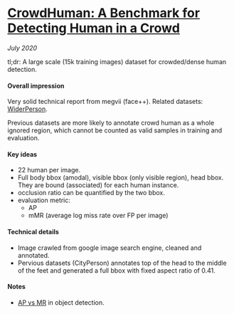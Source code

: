 # [CrowdHuman: A Benchmark for Detecting Human in a Crowd](https://arxiv.org/abs/1805.00123) 

_July 2020_

tl;dr: A large scale (15k training images) dataset for crowded/dense human detection.

#### Overall impression
Very solid technical report from megvii (face++). Related datasets: [WiderPerson](widerperson.md).

Previous datasets are more likely to annotate crowd human as a whole ignored region, which cannot be counted as valid samples in training and evaluation.

#### Key ideas
- 22 human per image.
- Full body bbox (amodal), visible bbox (only visible region), head bbox. They are bound (associated) for each human instance.
- occlusion ratio can be quantified by the two bbox. 
- evaluation metric:
	- AP
	- mMR (average log miss rate over FP per image)

#### Technical details
- Image crawled from google image search engine, cleaned and annotated. 
- Pervious datasets (CityPerson) annotates top of the head to the middle of the feet and generated a full bbox with fixed aspect ratio of 0.41.

#### Notes
- [AP vs MR](ap_mr.md) in object detection.